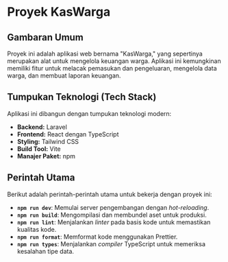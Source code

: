 # Proyek KasWarga

## Gambaran Umum

Proyek ini adalah aplikasi web bernama "KasWarga," yang sepertinya merupakan alat untuk mengelola keuangan warga. Aplikasi ini kemungkinan memiliki fitur untuk melacak pemasukan dan pengeluaran, mengelola data warga, dan membuat laporan keuangan.

## Tumpukan Teknologi (Tech Stack)

Aplikasi ini dibangun dengan tumpukan teknologi modern:

*   **Backend:** Laravel
*   **Frontend:** React dengan TypeScript
*   **Styling:** Tailwind CSS
*   **Build Tool:** Vite
*   **Manajer Paket:** npm

## Perintah Utama

Berikut adalah perintah-perintah utama untuk bekerja dengan proyek ini:

*   **`npm run dev`**: Memulai server pengembangan dengan *hot-reloading*.
*   **`npm run build`**: Mengompilasi dan membundel aset untuk produksi.
*   **`npm run lint`**: Menjalankan *linter* pada basis kode untuk memastikan kualitas kode.
*   **`npm run format`**: Memformat kode menggunakan Prettier.
*   **`npm run types`**: Menjalankan *compiler* TypeScript untuk memeriksa kesalahan tipe data.